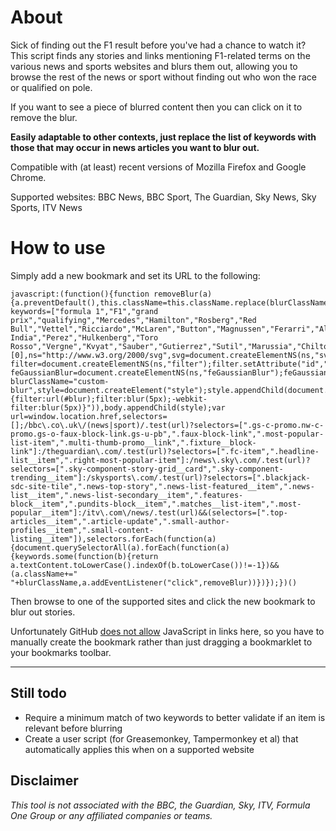About
=====

Sick of finding out the F1 result before you've had a chance to watch it? This script finds any stories and links mentioning F1-related terms on the various news and sports websites and blurs them out, allowing you to browse the rest of the news or sport without finding out who won the race or qualified on pole.

If you want to see a piece of blurred content then you can click on it to remove the blur.

**Easily adaptable to other contexts, just replace the list of keywords with those that may occur in news articles you want to blur out.**

Compatible with (at least) recent versions of Mozilla Firefox and Google Chrome.

Supported websites: BBC News, BBC Sport, The Guardian, Sky News, Sky Sports, ITV News


How to use
==========

Simply add a new bookmark and set its URL to the following:

```
javascript:(function(){function removeBlur(a){a.preventDefault(),this.className=this.className.replace(blurClassName,""),this.removeEventListener("click",removeBlur)}var keywords=["formula 1","F1","grand prix","qualifying","Mercedes","Hamilton","Rosberg","Red Bull","Vettel","Ricciardo","McLaren","Button","Magnussen","Ferarri","Alonso","Raikkonen","Williams","Massa","Bottas","Lotus","Grosjean","Maldonado","Force India","Perez","Hulkenberg","Toro Rosso","Vergne","Kvyat","Sauber","Gutierrez","Sutil","Marussia","Chilton","Bianchi","Caterham","Ericsson","Kobayashi"],body=document.getElementsByTagName("body")[0],ns="http://www.w3.org/2000/svg",svg=document.createElementNS(ns,"svg");svg.setAttribute("height",0),svg.setAttribute("width",0);var filter=document.createElementNS(ns,"filter");filter.setAttribute("id","blur");var feGaussianBlur=document.createElementNS(ns,"feGaussianBlur");feGaussianBlur.setAttribute("stdDeviation",5),filter.appendChild(feGaussianBlur),svg.appendChild(filter),body.appendChild(svg);var blurClassName="custom-blur",style=document.createElement("style");style.appendChild(document.createTextNode("."+blurClassName+"{filter:url(#blur);filter:blur(5px);-webkit-filter:blur(5px)}")),body.appendChild(style);var url=window.location.href,selectors=[];/bbc\.co\.uk\/(news|sport)/.test(url)?selectors=[".gs-c-promo.nw-c-promo.gs-o-faux-block-link.gs-u-pb",".faux-block-link",".most-popular-list-item",".multi-thumb-promo__link",".fixture__block-link"]:/theguardian\.com/.test(url)?selectors=[".fc-item",".headline-list__item",".right-most-popular-item"]:/news\.sky\.com/.test(url)?selectors=[".sky-component-story-grid__card",".sky-component-trending__item"]:/skysports\.com/.test(url)?selectors=[".blackjack-sdc-site-tile",".news-top-story",".news-list-featured__item",".news-list__item",".news-list-secondary__item",".features-block__item",".pundits-block__item",".matches__list-item",".most-popular__item"]:/itv\.com\/news/.test(url)&&(selectors=[".top-articles__item",".article-update",".small-author-profiles__item",".small-content-listing__item"]),selectors.forEach(function(a){document.querySelectorAll(a).forEach(function(a){keywords.some(function(b){return a.textContent.toLowerCase().indexOf(b.toLowerCase())!=-1})&&(a.className+=" "+blurClassName,a.addEventListener("click",removeBlur))})});})()
```

Then browse to one of the supported sites and click the new bookmark to blur out stories.

Unfortunately GitHub [does not allow](https://github.com/github/markup/issues/79) JavaScript in links here, so you have to manually create the bookmark rather than just dragging a bookmarklet to your bookmarks toolbar.

---


Still todo
----------

* Require a minimum match of two keywords to better validate if an item is relevant before blurring
* Create a user script (for Greasemonkey, Tampermonkey et al) that automatically applies this when on a supported website


Disclaimer
----------

*This tool is not associated with the BBC, the Guardian, Sky, ITV, Formula One Group or any affiliated companies or teams.*
